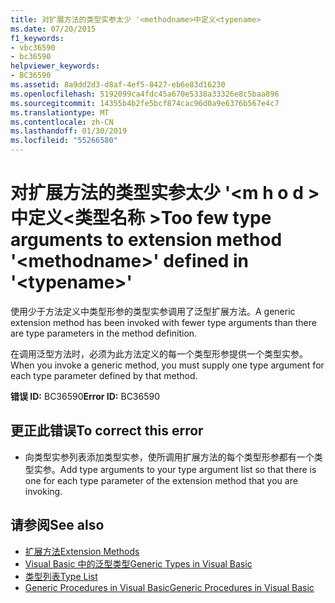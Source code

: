 ```yaml
---
title: 对扩展方法的类型实参太少 '<methodname>中定义<typename>
ms.date: 07/20/2015
f1_keywords:
- vbc36590
- bc36590
helpviewer_keywords:
- BC36590
ms.assetid: 8a9dd2d3-d8af-4ef5-8427-eb6e83d16230
ms.openlocfilehash: 5192099ca4fdc45a670e5338a33326e8c5baa896
ms.sourcegitcommit: 14355b4b2fe5bcf874cac96d0a9e6376b567e4c7
ms.translationtype: MT
ms.contentlocale: zh-CN
ms.lasthandoff: 01/30/2019
ms.locfileid: "55266580"
---
```

# <a name="too-few-type-arguments-to-extension-method-methodname-defined-in-typename"></a><span data-ttu-id="eb61a-102">对扩展方法的类型实参太少 '\<m h o d > 中定义\<类型名称 ></span><span class="sxs-lookup"><span data-stu-id="eb61a-102">Too few type arguments to extension method '\<methodname>' defined in '\<typename>'</span></span>
<span data-ttu-id="eb61a-103">使用少于方法定义中类型形参的类型实参调用了泛型扩展方法。</span><span class="sxs-lookup"><span data-stu-id="eb61a-103">A generic extension method has been invoked with fewer type arguments than there are type parameters in the method definition.</span></span>  
  
 <span data-ttu-id="eb61a-104">在调用泛型方法时，必须为此方法定义的每一个类型形参提供一个类型实参。</span><span class="sxs-lookup"><span data-stu-id="eb61a-104">When you invoke a generic method, you must supply one type argument for each type parameter defined by that method.</span></span>  
  
 <span data-ttu-id="eb61a-105">**错误 ID:** BC36590</span><span class="sxs-lookup"><span data-stu-id="eb61a-105">**Error ID:** BC36590</span></span>  
  
## <a name="to-correct-this-error"></a><span data-ttu-id="eb61a-106">更正此错误</span><span class="sxs-lookup"><span data-stu-id="eb61a-106">To correct this error</span></span>  
  
-   <span data-ttu-id="eb61a-107">向类型实参列表添加类型实参，使所调用扩展方法的每个类型形参都有一个类型实参。</span><span class="sxs-lookup"><span data-stu-id="eb61a-107">Add type arguments to your type argument list so that there is one for each type parameter of the extension method that you are invoking.</span></span>  
  
## <a name="see-also"></a><span data-ttu-id="eb61a-108">请参阅</span><span class="sxs-lookup"><span data-stu-id="eb61a-108">See also</span></span>
- [<span data-ttu-id="eb61a-109">扩展方法</span><span class="sxs-lookup"><span data-stu-id="eb61a-109">Extension Methods</span></span>](../../visual-basic/programming-guide/language-features/procedures/extension-methods.md)
- [<span data-ttu-id="eb61a-110">Visual Basic 中的泛型类型</span><span class="sxs-lookup"><span data-stu-id="eb61a-110">Generic Types in Visual Basic</span></span>](../../visual-basic/programming-guide/language-features/data-types/generic-types.md)
- [<span data-ttu-id="eb61a-111">类型列表</span><span class="sxs-lookup"><span data-stu-id="eb61a-111">Type List</span></span>](../../visual-basic/language-reference/statements/type-list.md)
- [<span data-ttu-id="eb61a-112">Generic Procedures in Visual Basic</span><span class="sxs-lookup"><span data-stu-id="eb61a-112">Generic Procedures in Visual Basic</span></span>](../../visual-basic/programming-guide/language-features/data-types/generic-procedures.md)
